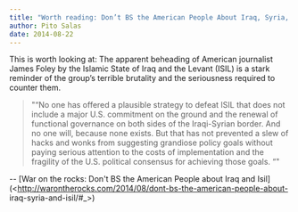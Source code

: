 ```yaml
---
title: "Worth reading: Don’t BS the American People About Iraq, Syria, and ISIL"
author: Pito Salas
date: 2014-08-22
---
```




This is worth looking at: The apparent beheading of American journalist James
Foley by the Islamic State of Iraq and the Levant (ISIL) is a stark reminder
of the group’s terrible brutality and the seriousness required to counter
them.

> "“No one has offered a plausible strategy to defeat ISIL that does not
> include a major U.S. commitment on the ground and the renewal of functional
> governance on both sides of the Iraqi-Syrian border. And no one will,
> because none exists. But that has not prevented a slew of hacks and wonks
> from suggesting grandiose policy goals without paying serious attention to
> the costs of implementation and the fragility of the U.S. political
> consensus for achieving those goals. “"  
>

-- [War on the rocks: Don't BS the American People about Iraq and
Isil](<http://warontherocks.com/2014/08/dont-bs-the-american-people-about-
iraq-syria-and-isil/#_>)


